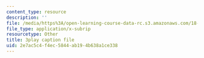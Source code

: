 ```yaml
---
content_type: resource
description: ''
file: /media/https%3A/open-learning-course-data-rc.s3.amazonaws.com/18-01sc-single-variable-calculus-fall-2010/2e7ac5c4f4ec5844ab194b638a1ce338_MK_0QHbUnIA.vtt
file_type: application/x-subrip
resourcetype: Other
title: 3play caption file
uid: 2e7ac5c4-f4ec-5844-ab19-4b638a1ce338
---
```

